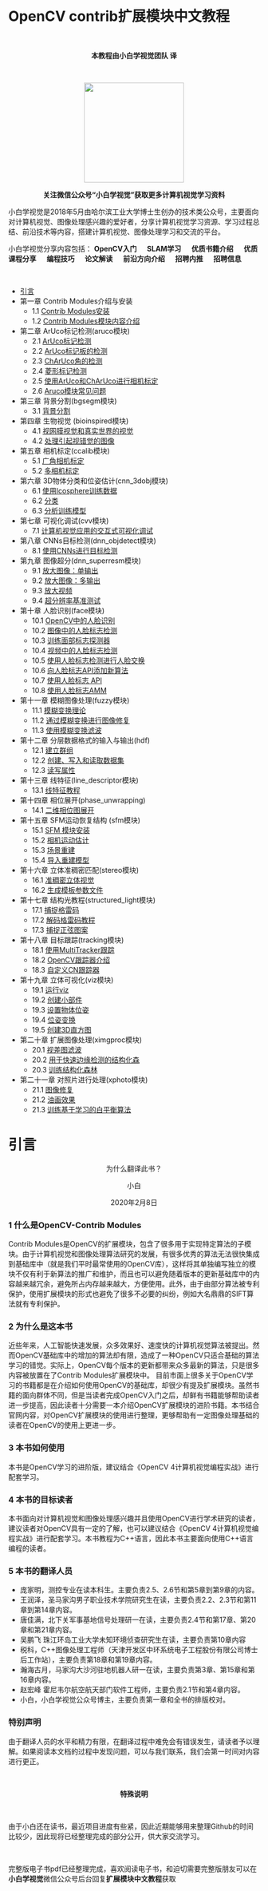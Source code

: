 # OpenCV contrib扩展模块中文教程

&nbsp;
<p align="center"><strong>本教程由小白学视觉团队 译</strong></p>
&nbsp;
<p align="center"><img src="https://img-blog.csdnimg.cn/20200301190623909.png" height="200"></img></p>
<p align="center"><strong>关注微信公众号“小白学视觉”获取更多计算机视觉学习资料</strong></p>

小白学视觉是2018年5月由哈尔滨工业大学博士生创办的技术类公众号，主要面向对计算机视觉、图像处理感兴趣的爱好者，分享计算机视觉学习资源、学习过程总结、前沿技术等内容，搭建计算机视觉、图像处理学习和交流的平台。

小白学视觉分享内容包括：  **OpenCV入门 &emsp; SLAM学习 &emsp; 优质书籍介绍 &emsp; 优质课程分享 &emsp; 编程技巧 &emsp; 论文解读 &emsp; 前沿方向介绍 &emsp; 招聘内推 &emsp; 招聘信息** 

&nbsp;

- [引言](#引言)
- 第一章  Contrib Modules介绍与安装
    - 1.1 [Contrib Modules安装](https://github.com/fengzhenHIT/OpenCV-contrib-module-Chinese-Tutorials/blob/master/chapter%201/Windows%E7%B3%BB%E7%BB%9F%E4%B8%AD%E5%AE%89%E8%A3%85%E6%89%A9%E5%B1%95%E6%A8%A1%E5%9D%97.md)
    - 1.2 [Contrib Modules模块内容介绍](https://github.com/fengzhenHIT/OpenCV-contrib-module-Chinese-Tutorials/blob/master/chapter%201/Contrib%20Modules%E6%A8%A1%E5%9D%97%E5%86%85%E5%AE%B9%E4%BB%8B%E7%BB%8D.md)
- 第二章 ArUco标记检测(aruco模块)
    - 2.1 [ArUco标记检测](https://github.com/fengzhenHIT/OpenCV-contrib-module-Chinese-Tutorials/blob/master/chapter%202/ArUco%E6%A0%87%E8%AE%B0%E6%A3%80%E6%B5%8B.md)
    - 2.2 [ArUco标记板的检测](https://github.com/fengzhenHIT/OpenCV-contrib-module-Chinese-Tutorials/blob/master/chapter%202/ArUco%E6%A0%87%E8%AE%B0%E6%9D%BF%E7%9A%84%E6%A3%80%E6%B5%8B.md)
    - 2.3 [ChArUco角的检测](https://github.com/fengzhenHIT/OpenCV-contrib-module-Chinese-Tutorials/blob/master/chapter%202/ChArUco%E8%A7%92%E7%9A%84%E6%A3%80%E6%B5%8B.md)
    - 2.4 [菱形标记检测](https://github.com/fengzhenHIT/OpenCV-contrib-module-Chinese-Tutorials/blob/master/chapter%202/%E8%8F%B1%E5%BD%A2%E6%A0%87%E8%AE%B0%E6%A3%80%E6%B5%8B.md)
    - 2.5 [使用ArUco和ChArUco进行相机标定](https://github.com/fengzhenHIT/OpenCV-contrib-module-Chinese-Tutorials/blob/master/chapter%202/%E4%BD%BF%E7%94%A8ArUco%E5%92%8CChArUco%E8%BF%9B%E8%A1%8C%E7%9B%B8%E6%9C%BA%E6%A0%87%E5%AE%9A.md)
    - 2.6 [Aruco模块常见问题](https://github.com/fengzhenHIT/OpenCV-contrib-module-Chinese-Tutorials/blob/master/chapter%202/Aruco%E6%A8%A1%E5%9D%97%E5%B8%B8%E8%A7%81%E9%97%AE%E9%A2%98.md)
- 第三章 背景分割(bgsegm模块)
    - 3.1 [背景分割](https://github.com/fengzhenHIT/OpenCV-contrib-module-Chinese-Tutorials/blob/master/chapter%203/%E8%83%8C%E6%99%AF%E5%88%86%E5%89%B2.md)
- 第四章 生物视觉 (bioinspired模块)
    - 4.1 [视网膜视觉和真实世界的视觉](https://github.com/fengzhenHIT/OpenCV-contrib-module-Chinese-Tutorials/blob/master/chapter%204/%E8%A7%86%E7%BD%91%E8%86%9C%E8%A7%86%E8%A7%89%E5%92%8C%E7%9C%9F%E5%AE%9E%E4%B8%96%E7%95%8C%E7%9A%84%E8%A7%86%E8%A7%89.md)
    - 4.2 [处理引起视错觉的图像](https://github.com/fengzhenHIT/OpenCV-contrib-module-Chinese-Tutorials/blob/master/chapter%204/%E5%A4%84%E7%90%86%E5%BC%95%E8%B5%B7%E8%A7%86%E9%94%99%E8%A7%89%E7%9A%84%E5%9B%BE%E5%83%8F.md)
- 第五章 相机标定(ccalib模块)
    - 5.1 [广角相机标定](https://github.com/fengzhenHIT/OpenCV-contrib-module-Chinese-Tutorials/blob/master/chapter%205/%E5%B9%BF%E8%A7%92%E7%9B%B8%E6%9C%BA%E6%A0%87%E5%AE%9A.md)
    - 5.2 [多相机标定](https://github.com/fengzhenHIT/OpenCV-contrib-module-Chinese-Tutorials/blob/master/chapter%205/%E5%A4%9A%E7%9B%B8%E6%9C%BA%E6%A0%87%E5%AE%9A.md)
- 第六章 3D物体分类和位姿估计(cnn_3dobj模块)
    - 6.1 [使用Icosphere训练数据](https://github.com/fengzhenHIT/OpenCV-contrib-module-Chinese-Tutorials/blob/master/chapter%206/%E4%BD%BF%E7%94%A8Icosphere%E8%AE%AD%E7%BB%83%E6%95%B0%E6%8D%AE.md)
    - 6.2 [分类](https://github.com/fengzhenHIT/OpenCV-contrib-module-Chinese-Tutorials/blob/master/chapter%206/%E5%88%86%E7%B1%BB.md)
    - 6.3 [分析训练模型](https://github.com/fengzhenHIT/OpenCV-contrib-module-Chinese-Tutorials/blob/master/chapter%206/%E5%88%86%E6%9E%90%E8%AE%AD%E7%BB%83%E6%A8%A1%E5%9E%8B.md)
- 第七章  可视化调试(cvv模块)
    - 7.1 [计算机视觉应用的交互式可视化调试](https://github.com/fengzhenHIT/OpenCV-contrib-module-Chinese-Tutorials/blob/master/chapter%207/%E8%AE%A1%E7%AE%97%E6%9C%BA%E8%A7%86%E8%A7%89%E5%BA%94%E7%94%A8%E7%9A%84%E4%BA%A4%E4%BA%92%E5%BC%8F%E5%8F%AF%E8%A7%86%E5%8C%96%E8%B0%83%E8%AF%95.md)
- 第八章 CNNs目标检测(dnn_objdetect模块)
    - 8.1 [使用CNNs进行目标检测](https://github.com/fengzhenHIT/OpenCV-contrib-module-Chinese-Tutorials/blob/master/chapter%208/%E4%BD%BF%E7%94%A8CNNs%E8%BF%9B%E8%A1%8C%E7%9B%AE%E6%A0%87%E6%A3%80%E6%B5%8B.md)
- 第九章 图像超分(dnn_superresm模块)
    - 9.1 [放大图像：单输出](https://github.com/fengzhenHIT/OpenCV-contrib-module-Chinese-Tutorials/blob/master/chapter%209/%E6%94%BE%E5%A4%A7%E5%9B%BE%E5%83%8F%EF%BC%9A%E5%8D%95%E8%BE%93%E5%87%BA.md)
    - 9.2 [放大图像：多输出](https://github.com/fengzhenHIT/OpenCV-contrib-module-Chinese-Tutorials/blob/master/chapter%209/%E6%94%BE%E5%A4%A7%E5%9B%BE%E5%83%8F%EF%BC%9A%E5%8D%95%E8%BE%93%E5%87%BA.md)
    - 9.3 [放大视频](https://github.com/fengzhenHIT/OpenCV-contrib-module-Chinese-Tutorials/blob/master/chapter%209/%E6%94%BE%E5%A4%A7%E8%A7%86%E9%A2%91.md)
    - 9.4 [超分辨率基准测试](https://github.com/fengzhenHIT/OpenCV-contrib-module-Chinese-Tutorials/blob/master/chapter%209/%E8%B6%85%E5%88%86%E8%BE%A8%E7%8E%87%E5%9F%BA%E5%87%86%E6%B5%8B%E8%AF%95.md)
- 第十章 人脸识别(face模块)
    - 10.1 [OpenCV中的人脸识别](https://github.com/fengzhenHIT/OpenCV-contrib-module-Chinese-Tutorials/blob/master/chapter%2010/OpenCV%E4%B8%AD%E7%9A%84%E4%BA%BA%E8%84%B8%E8%AF%86%E5%88%AB.md)
    - 10.2 [图像中的人脸标志检测](https://github.com/fengzhenHIT/OpenCV-contrib-module-Chinese-Tutorials/blob/master/chapter%2010/%E5%9B%BE%E5%83%8F%E4%B8%AD%E7%9A%84%E4%BA%BA%E8%84%B8%E6%A0%87%E5%BF%97%E6%A3%80%E6%B5%8B.md)
    - 10.3 [训练面部标志探测器](https://github.com/fengzhenHIT/OpenCV-contrib-module-Chinese-Tutorials/blob/master/chapter%2010/%E8%AE%AD%E7%BB%83%E9%9D%A2%E9%83%A8%E6%A0%87%E5%BF%97%E6%8E%A2%E6%B5%8B%E5%99%A8.md)
    - 10.4 [视频中的人脸标志检测](https://github.com/fengzhenHIT/OpenCV-contrib-module-Chinese-Tutorials/blob/master/chapter%2010/%E8%A7%86%E9%A2%91%E4%B8%AD%E7%9A%84%E4%BA%BA%E8%84%B8%E6%A0%87%E5%BF%97%E6%A3%80%E6%B5%8B.md)
    - 10.5 [使用人脸标志检测进行人脸交换](https://github.com/fengzhenHIT/OpenCV-contrib-module-Chinese-Tutorials/blob/master/chapter%2010/%E4%BD%BF%E7%94%A8%E4%BA%BA%E8%84%B8%E6%A0%87%E5%BF%97%E6%A3%80%E6%B5%8B%E8%BF%9B%E8%A1%8C%E4%BA%BA%E8%84%B8%E4%BA%A4%E6%8D%A2.md)
    - 10.6 [向人脸标志API添加新算法](https://github.com/fengzhenHIT/OpenCV-contrib-module-Chinese-Tutorials/blob/master/chapter%2010/%E5%90%91%E4%BA%BA%E8%84%B8%E6%A0%87%E5%BF%97API%E6%B7%BB%E5%8A%A0%E6%96%B0%E7%AE%97%E6%B3%95.md)
    - 10.7 [使用人脸标志 API](https://github.com/fengzhenHIT/OpenCV-contrib-module-Chinese-Tutorials/blob/master/chapter%2010/%E4%BD%BF%E7%94%A8%E4%BA%BA%E8%84%B8%E6%A0%87%E5%BF%97%20API.md)
    - 10.8 [使用人脸标志AMM](https://github.com/fengzhenHIT/OpenCV-contrib-module-Chinese-Tutorials/blob/master/chapter%2010/%E4%BD%BF%E7%94%A8%E4%BA%BA%E8%84%B8%E6%A0%87%E5%BF%97AMM.md)
- 第十一章 模糊图像处理(fuzzy模块)
    - 11.1 [模糊变换理论](https://github.com/fengzhenHIT/OpenCV-contrib-module-Chinese-Tutorials/blob/master/chapter%2011/%E6%A8%A1%E7%B3%8A%E5%8F%98%E6%8D%A2%E7%90%86%E8%AE%BA.md)
    - 11.2 [通过模糊变换进行图像修复](https://github.com/fengzhenHIT/OpenCV-contrib-module-Chinese-Tutorials/blob/master/chapter%2011/%E9%80%9A%E8%BF%87%E6%A8%A1%E7%B3%8A%E5%8F%98%E6%8D%A2%E8%BF%9B%E8%A1%8C%E5%9B%BE%E5%83%8F%E4%BF%AE%E5%A4%8D.md)
    - 11.3 [使用模糊变换滤波](https://github.com/fengzhenHIT/OpenCV-contrib-module-Chinese-Tutorials/blob/master/chapter%2011/%E4%BD%BF%E7%94%A8%E6%A8%A1%E7%B3%8A%E5%8F%98%E6%8D%A2%E6%BB%A4%E6%B3%A2.md)
- 第十二章 分层数据格式的输入与输出(hdf)
    - 12.1 [建立群组](https://github.com/fengzhenHIT/OpenCV-contrib-module-Chinese-Tutorials/blob/master/chapter%2012/%E5%BB%BA%E7%AB%8B%E7%BE%A4%E7%BB%84.md)
    - 12.2 [创建、写入和读取数据集](https://github.com/fengzhenHIT/OpenCV-contrib-module-Chinese-Tutorials/blob/master/chapter%2012/%E5%88%9B%E5%BB%BA%E3%80%81%E5%86%99%E5%85%A5%E5%92%8C%E8%AF%BB%E5%8F%96%E6%95%B0%E6%8D%AE%E9%9B%86.md)
    - 12.3 [读写属性](https://github.com/fengzhenHIT/OpenCV-contrib-module-Chinese-Tutorials/blob/master/chapter%2012/%E8%AF%BB%E5%86%99%E5%B1%9E%E6%80%A7.md)
- 第十三章 线特征(line_descriptor模块)
    - 13.1 [线特征教程](https://github.com/fengzhenHIT/OpenCV-contrib-module-Chinese-Tutorials/blob/master/chapter%2013/%E7%BA%BF%E7%89%B9%E5%BE%81%E6%95%99%E7%A8%8B.md)
- 第十四章 相位展开(phase_unwrapping)
    - 14.1 [二维相位图展开](https://github.com/fengzhenHIT/OpenCV-contrib-module-Chinese-Tutorials/blob/master/chapter%2014/%E4%BA%8C%E7%BB%B4%E7%9B%B8%E4%BD%8D%E5%9B%BE%E5%B1%95%E5%BC%80.md)
- 第十五章 SFM运动恢复结构 (sfm模块)
    - 15.1 [SFM 模块安装](https://github.com/fengzhenHIT/OpenCV-contrib-module-Chinese-Tutorials/blob/master/chapter%2015/SFM%20%E6%A8%A1%E5%9D%97%E5%AE%89%E8%A3%85.md)
    - 15.2 [相机运动估计](https://github.com/fengzhenHIT/OpenCV-contrib-module-Chinese-Tutorials/blob/master/chapter%2015/%E7%9B%B8%E6%9C%BA%E8%BF%90%E5%8A%A8%E4%BC%B0%E8%AE%A1.md)
    - 15.3 [场景重建](https://github.com/fengzhenHIT/OpenCV-contrib-module-Chinese-Tutorials/blob/master/chapter%2015/%E5%9C%BA%E6%99%AF%E9%87%8D%E5%BB%BA.md)
    - 15.4 [导入重建模型](https://github.com/fengzhenHIT/OpenCV-contrib-module-Chinese-Tutorials/blob/master/chapter%2015/%E5%AF%BC%E5%85%A5%E9%87%8D%E5%BB%BA%E6%A8%A1%E5%9E%8B.md)
- 第十六章 立体准稠密匹配(stereo模块)
    - 16.1 [准稠密立体视觉](https://github.com/fengzhenHIT/OpenCV-contrib-module-Chinese-Tutorials/blob/master/chapter%2016/%E5%87%86%E7%A8%A0%E5%AF%86%E7%AB%8B%E4%BD%93%E8%A7%86%E8%A7%89.md)
    - 16.2 [生成模板参数文件](https://github.com/fengzhenHIT/OpenCV-contrib-module-Chinese-Tutorials/blob/master/chapter%2016/%E7%94%9F%E6%88%90%E6%A8%A1%E6%9D%BF%E5%8F%82%E6%95%B0%E6%96%87%E4%BB%B6.md)
- 第十七章 结构光教程(structured_light模块)
    - 17.1 [捕捉格雷码](https://github.com/fengzhenHIT/OpenCV-contrib-module-Chinese-Tutorials/blob/master/chapter%2017/%E6%8D%95%E6%8D%89%E6%A0%BC%E9%9B%B7%E7%A0%81.md)
    - 17.2 [解码格雷码教程](https://github.com/fengzhenHIT/OpenCV-contrib-module-Chinese-Tutorials/blob/master/chapter%2017/%E8%A7%A3%E7%A0%81%E6%A0%BC%E9%9B%B7%E7%A0%81%E6%95%99%E7%A8%8B.md)
    - 17.3 [捕捉正弦图案](https://github.com/fengzhenHIT/OpenCV-contrib-module-Chinese-Tutorials/blob/master/chapter%2017/%E6%8D%95%E6%8D%89%E6%AD%A3%E5%BC%A6%E5%9B%BE%E6%A1%88.md)
- 第十八章 目标跟踪(tracking模块)
    - 18.1 [使用MultiTracker跟踪](https://github.com/fengzhenHIT/OpenCV-contrib-module-Chinese-Tutorials/blob/master/chapter%2018/%E4%BD%BF%E7%94%A8MultiTracker%E8%B7%9F%E8%B8%AA.md)
    - 18.2 [OpenCV跟踪器介绍](https://github.com/fengzhenHIT/OpenCV-contrib-module-Chinese-Tutorials/blob/master/chapter%2018/OpenCV%E8%B7%9F%E8%B8%AA%E5%99%A8%E4%BB%8B%E7%BB%8D.md)
    - 18.3 [自定义CN跟踪器](https://github.com/fengzhenHIT/OpenCV-contrib-module-Chinese-Tutorials/blob/master/chapter%2018/%E8%87%AA%E5%AE%9A%E4%B9%89CN%E8%B7%9F%E8%B8%AA%E5%99%A8.md)
- 第十九章 立体可视化(viz模块)
    - 19.1 [运行viz](https://github.com/fengzhenHIT/OpenCV-contrib-module-Chinese-Tutorials/blob/master/chapter%2019/%E8%BF%90%E8%A1%8Cviz.md)
    - 19.2 [创建小部件](https://github.com/fengzhenHIT/OpenCV-contrib-module-Chinese-Tutorials/blob/master/chapter%2019/%E5%88%9B%E5%BB%BA%E5%B0%8F%E9%83%A8%E4%BB%B6.md)
    - 19.3 [设置物体位姿](https://github.com/fengzhenHIT/OpenCV-contrib-module-Chinese-Tutorials/blob/master/chapter%2019/%E8%AE%BE%E7%BD%AE%E7%89%A9%E4%BD%93%E4%BD%8D%E5%A7%BF.md)
    - 19.4 [位姿变换](https://github.com/fengzhenHIT/OpenCV-contrib-module-Chinese-Tutorials/blob/master/chapter%2019/%E4%BD%8D%E5%A7%BF%E5%8F%98%E6%8D%A2.md)
    - 19.5 [创建3D直方图](https://github.com/fengzhenHIT/OpenCV-contrib-module-Chinese-Tutorials/blob/master/chapter%2019/%E5%88%9B%E5%BB%BA3D%E7%9B%B4%E6%96%B9%E5%9B%BE.md)
- 第二十章 扩展图像处理(ximgproc模块)
    - 20.1 [视差图滤波](https://github.com/fengzhenHIT/OpenCV-contrib-module-Chinese-Tutorials/blob/master/chapter%2020/%E8%A7%86%E5%B7%AE%E5%9B%BE%E6%BB%A4%E6%B3%A2.md)
    - 20.2 [用于快速边缘检测的结构化森](https://github.com/fengzhenHIT/OpenCV-contrib-module-Chinese-Tutorials/blob/master/chapter%2020/%E7%94%A8%E4%BA%8E%E5%BF%AB%E9%80%9F%E8%BE%B9%E7%BC%98%E6%A3%80%E6%B5%8B%E7%9A%84%E7%BB%93%E6%9E%84%E5%8C%96%E6%A3%AE.md)
    - 20.3 [训练结构化森林](https://github.com/fengzhenHIT/OpenCV-contrib-module-Chinese-Tutorials/blob/master/chapter%2020/%E8%AE%AD%E7%BB%83%E7%BB%93%E6%9E%84%E5%8C%96%E6%A3%AE%E6%9E%97.md)
- 第二十一章 对照片进行处理(xphoto模块)
    - 21.1 [图像修复](https://github.com/fengzhenHIT/OpenCV-contrib-module-Chinese-Tutorials/blob/master/chapter%2021/%E5%9B%BE%E5%83%8F%E4%BF%AE%E5%A4%8D.md)
    - 21.2 [油画效果](https://github.com/fengzhenHIT/OpenCV-contrib-module-Chinese-Tutorials/blob/master/chapter%2021/%E6%B2%B9%E7%94%BB%E6%95%88%E6%9E%9C.md)
    - 21.3 [训练基于学习的白平衡算法](https://github.com/fengzhenHIT/OpenCV-contrib-module-Chinese-Tutorials/blob/master/chapter%2021/%E8%AE%AD%E7%BB%83%E5%9F%BA%E4%BA%8E%E5%AD%A6%E4%B9%A0%E7%9A%84%E7%99%BD%E5%B9%B3%E8%A1%A1%E7%AE%97%E6%B3%95.md)

# 引言
<p align="center">为什么翻译此书？</p>
<p align="center">小白</p>
<p align="center">2020年2月8日</p>

### 1 什么是OpenCV-Contrib Modules
Contrib Modules是OpenCV的扩展模块，包含了很多用于实现特定算法的子模块。由于计算机视觉和图像处理算法研究的发展，有很多优秀的算法无法很快集成到基础库中（就是我们平时最常使用的OpenCV库），这样将其单独编写独立的模块不仅有利于新算法的推广和维护，而且也可以避免随着版本的更新基础库中的内容越来越冗余，避免所占内存越来越大，方便使用。此外，由于由部分算法被专利保护，使用扩展模块的形式也避免了很多不必要的纠纷，例如大名鼎鼎的SIFT算法就有专利保护。

### 2 为什么是这本书
近些年来，人工智能快速发展，众多效果好、速度快的计算机视觉算法被提出。然而OpenCV基础库中的增加的算法却有限，造成了一种OpenCV只适合基础的算法学习的错觉。实际上，OpenCV每个版本的更新都带来众多最新的算法，只是很多内容被放置在了Contrib Modules扩展模块中。
目前市面上很多关于OpenCV学习的书籍都是在介绍如何使用OpenCV的基础库，却很少有提及扩展模块。虽然书籍的面向群体不同，但是当读者完成OpenCV入门之后，却鲜有书籍能够帮助读者进一步提高，因此读者十分需要一本介绍OpenCV扩展模块的进阶书籍。本书结合官网内容，对OpenCV扩展模块的使用进行整理，更够帮助有一定图像处理基础的读者在OpenCV的使用上更进一步。

### 3 本书如何使用
本书是OpenCV学习的进阶版，建议结合《OpenCV 4计算机视觉编程实战》进行配套学习。

### 4 本书的目标读者
本书面向对计算机视觉和图像处理感兴趣并且使用OpenCV进行学术研究的读者，建议读者对OpenCV具有一定的了解，也可以建议结合《OpenCV 4计算机视觉编程实战》进行配套学习。本书教程为C++语言，因此本书主要面向使用C++语言编程的读者。

### 5 本书的翻译人员
- 庞家明，测控专业在读本科生。主要负责2.5、2.6节和第5章到第9章的内容。
- 王润泽，圣马家沟男子职业技术学院研究生在读，主要负责2.2、2.3节和第11章到第14章内容。
- 唐佳满，北下关军事基地信号处理研一在读，主要负责2.4节和第17章、第20章和第21章内容。
- 吴鹏飞 珠江环岛工业大学未知环境侦查研究生在读，主要负责第10章内容
- 税科，C++图像处理工程师（天津开发区中环系统电子工程股份有限公司博士后工作站），主要负责第18章和第19章内容。
- 瀚海古月，马家沟大沙河驻地机器人研一在读，主要负责第3章、第15章和第16章内容。
- 赵宏峰 霍尼韦尔航空航天部门软件工程师，主要负责2.1节和第4章内容。
- 小白，小白学视觉公众号博主，主要负责第一章和全书的排版校对。

### 特别声明
由于翻译人员的水平和精力有限，在翻译过程中难免会有错误发生，请读者予以理解。如果阅读本文档的过程中发现问题，可以与我们联系，我们会第一时间对内容进行更正。

&nbsp;
&nbsp;
<p align="center"><strong>特殊说明</strong></p>
&nbsp;

由于小白还在读书，最近项目进度有些紧，因此近期能够用来整理Github的时间比较少，因此现将已经整理完成的部分公开，供大家交流学习。

&nbsp;

完整版电子书pdf已经整理完成，喜欢阅读电子书，和迫切需要完整版朋友可以在**小白学视觉**微信公众号后台回复**扩展模块中文教程**获取

